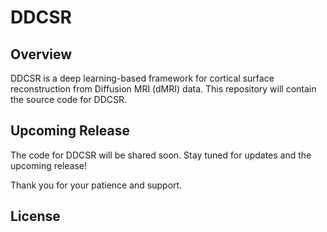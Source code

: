 # DDCSR

## Overview

DDCSR is a deep learning-based framework for cortical surface reconstruction from Diffusion MRI (dMRI) data.
This repository will contain the source code for DDCSR.

## Upcoming Release

The code for DDCSR will be shared soon. Stay tuned for updates and the upcoming release!

Thank you for your patience and support.

## License



